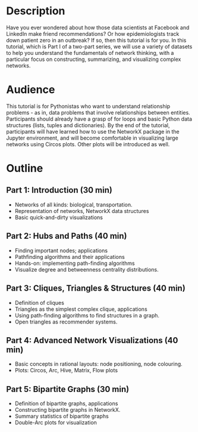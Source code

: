 # Description

Have you ever wondered about how those data scientists at Facebook and LinkedIn make friend recommendations? Or how epidemiologists track down patient zero in an outbreak? If so, then this tutorial is for you. In this tutorial, which is Part I of a two-part series, we will use a variety of datasets to help you understand the fundamentals of network thinking, with a particular focus on constructing, summarizing, and visualizing complex networks.

# Audience

This tutorial is for Pythonistas who want to understand relationship problems - as in, data problems that involve relationships between entities. Participants should already have a grasp of for loops and basic Python data structures (lists, tuples and dictionaries). By the end of the tutorial, participants will have learned how to use the NetworkX package in the Jupyter environment, and will become comfortable in visualizing large networks using Circos plots. Other plots will be introduced as well.

# Outline

## Part 1: Introduction (30 min)

- Networks of all kinds: biological, transportation.
- Representation of networks, NetworkX data structures
- Basic quick-and-dirty visualizations

## Part 2: Hubs and Paths (40 min)

- Finding important nodes; applications
- Pathfinding algorithms and their applications
- Hands-on: implementing path-finding algorithms
- Visualize degree and betweenness centrality distributions.

## Part 3: Cliques, Triangles & Structures (40 min)

- Definition of cliques
- Triangles as the simplest complex clique, applications
- Using path-finding algorithms to find structures in a graph.
- Open triangles as recommender systems.

## Part 4: Advanced Network Visualizations (40 min)

- Basic concepts in rational layouts: node positioning, node colouring.
- Plots: Circos, Arc, Hive, Matrix, Flow plots

## Part 5: Bipartite Graphs (30 min)

- Definition of bipartite graphs, applications
- Constructing bipartite graphs in NetworkX.
- Summary statistics of bipartite graphs
- Double-Arc plots for visualization

